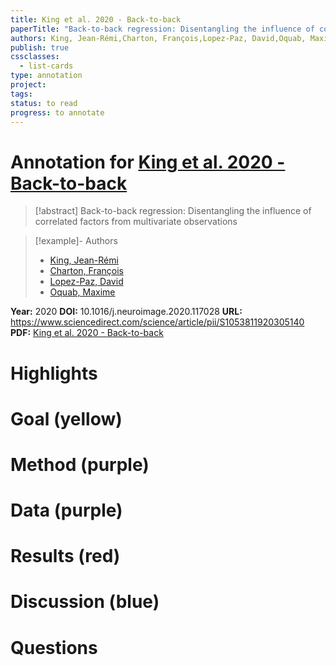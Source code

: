 ```yaml
---
title: King et al. 2020 - Back-to-back
paperTitle: "Back-to-back regression: Disentangling the influence of correlated factors from multivariate observations"
authors: King, Jean-Rémi,Charton, François,Lopez-Paz, David,Oquab, Maxime
publish: true
cssclasses:
  - list-cards
type: annotation
project:
tags:
status: to read
progress: to annotate
---
```

# Annotation for [King et al. 2020 - Back-to-back](Papers/References/King%20et%20al.%202020%20-%20Back-to-back)

> [!abstract] Back-to-back regression: Disentangling the influence of correlated factors from multivariate observations

> [!example]- Authors
> - [King, Jean-Rémi](King%2C%20Jean-R%C3%A9mi)
> - [Charton, François](Charton%2C%20Fran%C3%A7ois)
> - [Lopez-Paz, David](Lopez-Paz%2C%20David)
> - [Oquab, Maxime](Oquab%2C%20Maxime)

**Year:** 2020
**DOI:** 10.1016/j.neuroimage.2020.117028
**URL:** https://www.sciencedirect.com/science/article/pii/S1053811920305140
**PDF:** [King et al. 2020 - Back-to-back](Papers/PDFs/King%20et%20al.%202020%20-%20Back-to-back%20regression%20Disentangling%20the%20influence%20of%20correlated%20factors%20from%20multivariate%20observations.pdf)

# Highlights


# Goal (yellow)


# Method (purple)


# Data (purple)


# Results (red)


# Discussion (blue)


# Questions

